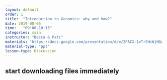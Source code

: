 ```yaml
---
layout: default
order: 1
title:  "Introduction to Genomics: why and how?"
date: 2019-08-05
time:   "09:00-10:15"
categories: main
instructor: "Becca & Pati"
materials: "https://docs.google.com/presentation/d/e/2PACX-1vTrEHcWjNGggjbXK5J-GMByApOLfcntRQjjuEXClSu1rz7jr7-0b3SVa0oIxYVYdg/pub?start=false&loop=false&delayms=60000"
material-type: "ppt"
lesson-type: Discussion
---
```


## start downloading files immediately
